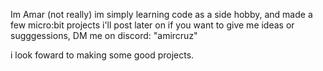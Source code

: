 Im Amar (not really)
im simply learning code as a side hobby, and made a few micro:bit projects i'll post later on
if you want to give me ideas or sugggessions, DM me on discord: "amircruz"

i look foward to making some good projects.
